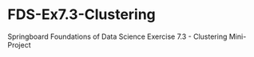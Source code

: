 # FDS-Ex7.3-Clustering
Springboard Foundations of Data Science Exercise 7.3 - Clustering Mini-Project
